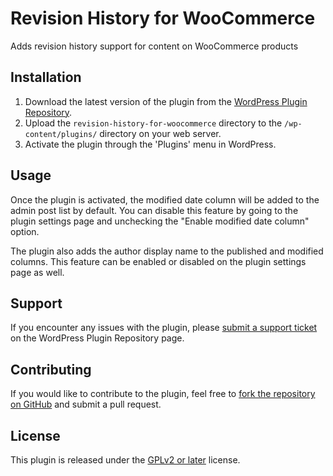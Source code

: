 # Revision History for WooCommerce

Adds revision history support for content on WooCommerce products

## Installation

1. Download the latest version of the plugin from the [WordPress Plugin Repository](https://wordpress.org/plugins/revision-history-for-woocommerce/).
2. Upload the `revision-history-for-woocommerce` directory to the `/wp-content/plugins/` directory on your web server.
3. Activate the plugin through the 'Plugins' menu in WordPress.

## Usage

Once the plugin is activated, the modified date column will be added to the admin post list by default. You can disable this feature by going to the plugin settings page and unchecking the "Enable modified date column" option.

The plugin also adds the author display name to the published and modified columns. This feature can be enabled or disabled on the plugin settings page as well.

## Support

If you encounter any issues with the plugin, please [submit a support ticket](https://wordpress.org/support/plugin/revision-history-for-woocommerce/) on the WordPress Plugin Repository page.

## Contributing

If you would like to contribute to the plugin, feel free to [fork the repository on GitHub](https://github.com/a8cteam51/revision-history-for-woocommerce) and submit a pull request.

## License

This plugin is released under the [GPLv2 or later](https://www.gnu.org/licenses/gpl-2.0.html) license.

